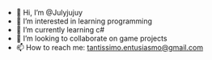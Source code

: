 - 👋 Hi, I’m @Julyjujuy
- 👀 I’m interested in learning programming
- 🌱 I’m currently learning c#
- 💞️ I’m looking to collaborate on game projects
- 📫 How to reach me: tantissimo.entusiasmo@gmail.com

<!---
Julyjujuy/Julyjujuy is a ✨ special ✨ repository because its `README.md` (this file) appears on your GitHub profile.
You can click the Preview link to take a look at your changes.
--->
